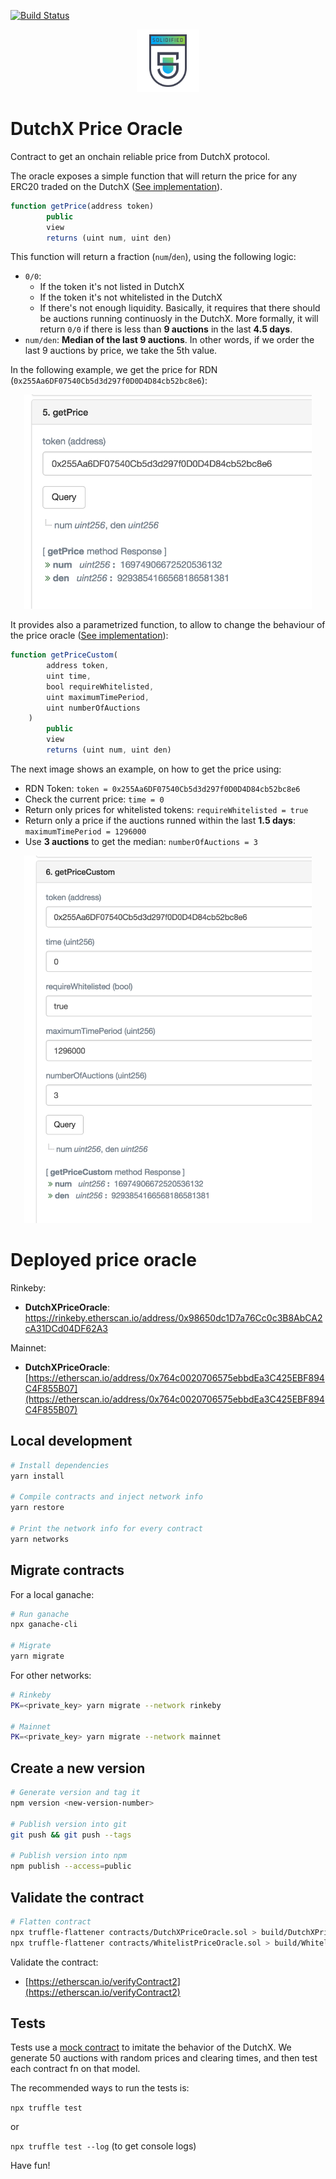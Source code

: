[![Build Status](https://travis-ci.com/gnosis/dx-price-oracle.svg?branch=develop)](https://travis-ci.com/gnosis/dx-price-oracle)

<p align="center">
  <a href="./docs/audit_report/Solidified_Audit_Report.pdf">
  <img width="100px" src="./docs/audit_report/Solidified_Badge.png" />
  </a>
</p>

# DutchX Price Oracle

Contract to get an onchain reliable price from DutchX protocol.

The oracle exposes a simple function that will return the price for any ERC20 
traded on the DutchX ([See implementation](https://github.com/gnosis/dx-price-oracle/blob/master/contracts/DutchXPriceOracle.sol#L27)).
```js
function getPrice(address token)
        public
        view
        returns (uint num, uint den)
```


This function will return a fraction (`num`/`den`), using the following logic:
* `0/0`: 
  * If the token it's not listed in DutchX
  * If the token it's not whitelisted in the DutchX
  * If there's not enough liquidity. Basically, it requires that there should be 
    auctions running continuosly in the DutchX. More formally, it will return 
    `0/0` if there is less than **9 auctions** in the last **4.5 days**.
* `num/den`: **Median of the last 9 auctions**. In other words, if we order the 
  last 9 auctions by price, we take the 5th value.

In the following example, we get the price for RDN (`0x255Aa6DF07540Cb5d3d297f0D0D4D84cb52bc8e6`):

<p align="center">
  <img width="460" src="./docs/img/getPrice.png">
</p>

It provides also a parametrized function, to allow to change the behaviour of the
price oracle ([See implementation](https://github.com/gnosis/dx-price-oracle/blob/master/contracts/DutchXPriceOracle.sol#L43)):
```js
function getPriceCustom(
        address token,
        uint time,
        bool requireWhitelisted,
        uint maximumTimePeriod,
        uint numberOfAuctions
    )
        public
        view
        returns (uint num, uint den)
```

The next image shows an example, on how to get the price using:
* RDN Token: `token = 0x255Aa6DF07540Cb5d3d297f0D0D4D84cb52bc8e6`
* Check the current price: `time = 0`
* Return only prices for whitelisted tokens: `requireWhitelisted = true`
* Return only a price if the auctions runned within the last **1.5 days**: `maximumTimePeriod = 1296000`
* Use **3 auctions** to get the median: `numberOfAuctions = 3`

<p align="center">
  <img width="460" src="./docs/img/getPriceCustom.png">
</p>

# Deployed price oracle
Rinkeby:
* **DutchXPriceOracle**: [https://rinkeby.etherscan.io/address/0x98650dc1D7a76Cc0c3B8AbCA2cA31DCd04DF62A3 ](https://rinkeby.etherscan.io/address/0x98650dc1D7a76Cc0c3B8AbCA2cA31DCd04DF62A3)

Mainnet: 
* **DutchXPriceOracle**: [https://etherscan.io/address/0x764c0020706575ebbdEa3C425EBF894C4F855B07](https://etherscan.io/address/0x764c0020706575ebbdEa3C425EBF894C4F855B07)

## Local development
```bash
# Install dependencies
yarn install

# Compile contracts and inject network info
yarn restore

# Print the network info for every contract
yarn networks
```

## Migrate contracts
For a local ganache:
```bash
# Run ganache
npx ganache-cli

# Migrate
yarn migrate
```

For other networks:
```bash
# Rinkeby
PK=<private_key> yarn migrate --network rinkeby

# Mainnet
PK=<private_key> yarn migrate --network mainnet
```

## Create a new version
```bash
# Generate version and tag it
npm version <new-version-number>

# Publish version into git
git push && git push --tags

# Publish version into npm
npm publish --access=public
```

## Validate the contract
```bash
# Flatten contract
npx truffle-flattener contracts/DutchXPriceOracle.sol > build/DutchXPriceOracle-EtherScan.sol
npx truffle-flattener contracts/WhitelistPriceOracle.sol > build/WhitelistPriceOracle-EtherScan.sol
```

Validate the contract:
* [https://etherscan.io/verifyContract2](https://etherscan.io/verifyContract2)

## Tests

Tests use a [mock contract](https://github.com/gnosis/mock-contract) to imitate the behavior of the DutchX. We generate 50 auctions with random prices and clearing times, and then test each contract fn on that model.

The recommended ways to run the tests is:

`npx truffle test`

or 

`npx truffle test --log` (to get console logs)

Have fun!
